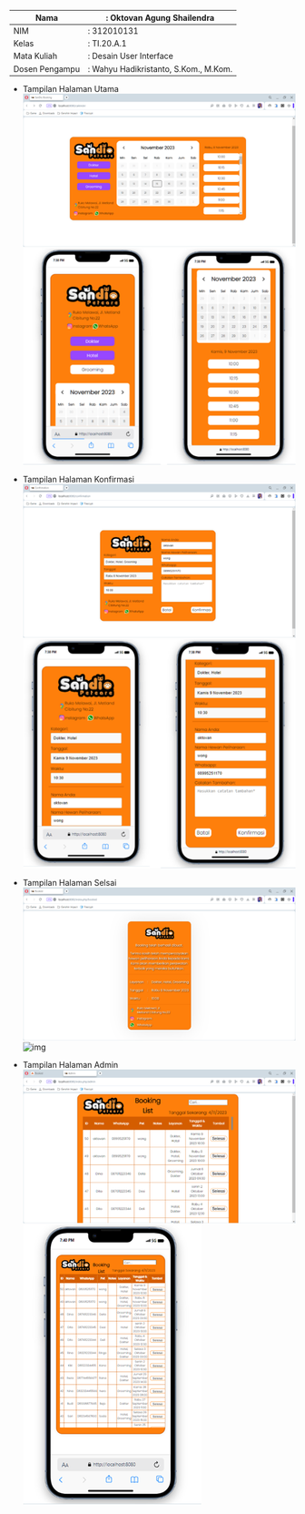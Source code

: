 | Nama           | : Oktovan Agung Shailendra            |
| -------------- | ------------------------------------- |
| NIM            | : 312010131                           |
| Kelas          | : TI.20.A.1                           |
| Mata Kuliah    | : Desain User Interface               |
| Dosen Pengampu | : Wahyu Hadikristanto, S.Kom., M.Kom. |

- Tampilan Halaman Utama
  ![img](gambar/home1.png)
  ![img](gambar/home2.png)

- Tampilan Halaman Konfirmasi
  ![img](gambar/konfirmasi1.png)
  ![img](gambar/konfirmasi2.png)

- Tampilan Halaman Selsai
  ![img](gambar/selesai1.png)
  ![img](gambar/selsai2.png)

- Tampilan Halaman Admin
  ![img](gambar/admin1.png)
  ![img](gambar/admin2.png)
